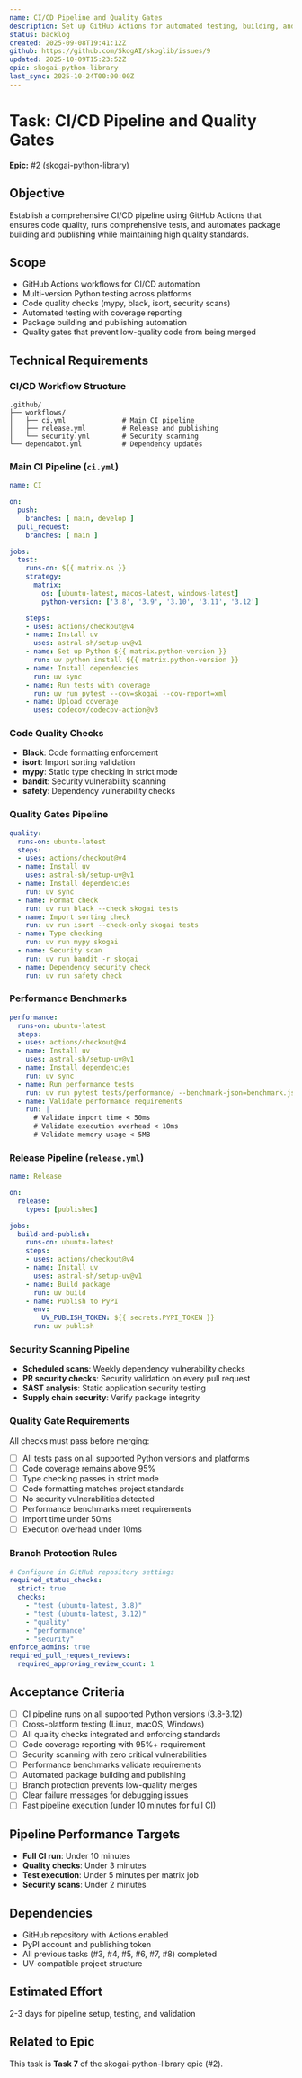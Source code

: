 ```yaml
---
name: CI/CD Pipeline and Quality Gates
description: Set up GitHub Actions for automated testing, building, and publishing with quality gates
status: backlog
created: 2025-09-08T19:41:12Z
github: https://github.com/SkogAI/skoglib/issues/9
updated: 2025-10-09T15:23:52Z
epic: skogai-python-library
last_sync: 2025-10-24T00:00:00Z
---
```


# Task: CI/CD Pipeline and Quality Gates

**Epic:** #2 (skogai-python-library)

## Objective
Establish a comprehensive CI/CD pipeline using GitHub Actions that ensures code quality, runs comprehensive tests, and automates package building and publishing while maintaining high quality standards.

## Scope
- GitHub Actions workflows for CI/CD automation
- Multi-version Python testing across platforms
- Code quality checks (mypy, black, isort, security scans)
- Automated testing with coverage reporting
- Package building and publishing automation
- Quality gates that prevent low-quality code from being merged

## Technical Requirements

### CI/CD Workflow Structure
```
.github/
├── workflows/
│   ├── ci.yml              # Main CI pipeline
│   ├── release.yml         # Release and publishing
│   └── security.yml        # Security scanning
└── dependabot.yml          # Dependency updates
```

### Main CI Pipeline (`ci.yml`)
```yaml
name: CI

on:
  push:
    branches: [ main, develop ]
  pull_request:
    branches: [ main ]

jobs:
  test:
    runs-on: ${{ matrix.os }}
    strategy:
      matrix:
        os: [ubuntu-latest, macos-latest, windows-latest]
        python-version: ['3.8', '3.9', '3.10', '3.11', '3.12']

    steps:
    - uses: actions/checkout@v4
    - name: Install uv
      uses: astral-sh/setup-uv@v1
    - name: Set up Python ${{ matrix.python-version }}
      run: uv python install ${{ matrix.python-version }}
    - name: Install dependencies
      run: uv sync
    - name: Run tests with coverage
      run: uv run pytest --cov=skogai --cov-report=xml
    - name: Upload coverage
      uses: codecov/codecov-action@v3
```

### Code Quality Checks
- **Black**: Code formatting enforcement
- **isort**: Import sorting validation
- **mypy**: Static type checking in strict mode
- **bandit**: Security vulnerability scanning
- **safety**: Dependency vulnerability checks

### Quality Gates Pipeline
```yaml
quality:
  runs-on: ubuntu-latest
  steps:
  - uses: actions/checkout@v4
  - name: Install uv
    uses: astral-sh/setup-uv@v1
  - name: Install dependencies
    run: uv sync
  - name: Format check
    run: uv run black --check skogai tests
  - name: Import sorting check
    run: uv run isort --check-only skogai tests
  - name: Type checking
    run: uv run mypy skogai
  - name: Security scan
    run: uv run bandit -r skogai
  - name: Dependency security check
    run: uv run safety check
```

### Performance Benchmarks
```yaml
performance:
  runs-on: ubuntu-latest
  steps:
  - uses: actions/checkout@v4
  - name: Install uv
    uses: astral-sh/setup-uv@v1
  - name: Install dependencies
    run: uv sync
  - name: Run performance tests
    run: uv run pytest tests/performance/ --benchmark-json=benchmark.json
  - name: Validate performance requirements
    run: |
      # Validate import time < 50ms
      # Validate execution overhead < 10ms
      # Validate memory usage < 5MB
```

### Release Pipeline (`release.yml`)
```yaml
name: Release

on:
  release:
    types: [published]

jobs:
  build-and-publish:
    runs-on: ubuntu-latest
    steps:
    - uses: actions/checkout@v4
    - name: Install uv
      uses: astral-sh/setup-uv@v1
    - name: Build package
      run: uv build
    - name: Publish to PyPI
      env:
        UV_PUBLISH_TOKEN: ${{ secrets.PYPI_TOKEN }}
      run: uv publish
```

### Security Scanning Pipeline
- **Scheduled scans**: Weekly dependency vulnerability checks
- **PR security checks**: Security validation on every pull request
- **SAST analysis**: Static application security testing
- **Supply chain security**: Verify package integrity

### Quality Gate Requirements
All checks must pass before merging:
- [ ] All tests pass on all supported Python versions and platforms
- [ ] Code coverage remains above 95%
- [ ] Type checking passes in strict mode
- [ ] Code formatting matches project standards
- [ ] No security vulnerabilities detected
- [ ] Performance benchmarks meet requirements
- [ ] Import time under 50ms
- [ ] Execution overhead under 10ms

### Branch Protection Rules
```yaml
# Configure in GitHub repository settings
required_status_checks:
  strict: true
  checks:
    - "test (ubuntu-latest, 3.8)"
    - "test (ubuntu-latest, 3.12)"
    - "quality"
    - "performance"
    - "security"
enforce_admins: true
required_pull_request_reviews:
  required_approving_review_count: 1
```

## Acceptance Criteria
- [ ] CI pipeline runs on all supported Python versions (3.8-3.12)
- [ ] Cross-platform testing (Linux, macOS, Windows)
- [ ] All quality checks integrated and enforcing standards
- [ ] Code coverage reporting with 95%+ requirement
- [ ] Security scanning with zero critical vulnerabilities
- [ ] Performance benchmarks validate requirements
- [ ] Automated package building and publishing
- [ ] Branch protection prevents low-quality merges
- [ ] Clear failure messages for debugging issues
- [ ] Fast pipeline execution (under 10 minutes for full CI)

## Pipeline Performance Targets
- **Full CI run**: Under 10 minutes
- **Quality checks**: Under 3 minutes
- **Test execution**: Under 5 minutes per matrix job
- **Security scans**: Under 2 minutes

## Dependencies
- GitHub repository with Actions enabled
- PyPI account and publishing token
- All previous tasks (#3, #4, #5, #6, #7, #8) completed
- UV-compatible project structure

## Estimated Effort
2-3 days for pipeline setup, testing, and validation

## Related to Epic
This task is **Task 7** of the skogai-python-library epic (#2).